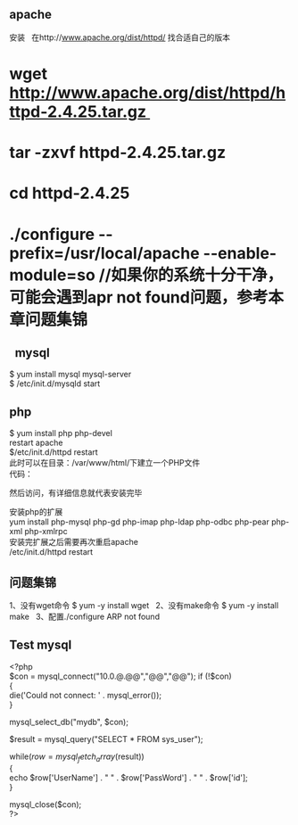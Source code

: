 apache
---
安装   
在http://www.apache.org/dist/httpd/ 找合适自己的版本  
  
# wget http://www.apache.org/dist/httpd/httpd-2.4.25.tar.gz  
# tar -zxvf httpd-2.4.25.tar.gz
# cd httpd-2.4.25
# ./configure --prefix=/usr/local/apache --enable-module=so //如果你的系统十分干净，可能会遇到apr not found问题，参考本章问题集锦
  
mysql
--
$ yum install mysql mysql-server  
$ /etc/init.d/mysqld start  
 
php
--
$ yum install php php-devel  
restart apache   
$/etc/init.d/httpd restart  
此时可以在目录：/var/www/html/下建立一个PHP文件  
代码：  
<?php phpinfo(); ?>  
然后访问，有详细信息就代表安装完毕  
 
安装php的扩展  
yum install php-mysql php-gd php-imap php-ldap php-odbc php-pear php-xml php-xmlrpc  
安装完扩展之后需要再次重启apache    
/etc/init.d/httpd restart  
 
问题集锦
--
1、没有wget命令  $ yum -y install wget  
2、没有make命令  $ yum -y install make  
3、配置./configure ARP not found  
 

Test mysql
--
\<?php  
$con = mysql_connect("10.0.@.@@","@@","@@");  
if (!$con)  
  {  
  die('Could not connect: ' . mysql_error());  
  }   
   
mysql_select_db("mydb", $con);  
   
$result = mysql_query("SELECT * FROM sys_user");  
   
while($row = mysql_fetch_array($result))  
  {  
  echo $row['UserName'] . " " . $row['PassWord'] . " " . $row['id'];  
  }  
   
mysql_close($con);  
\?>
